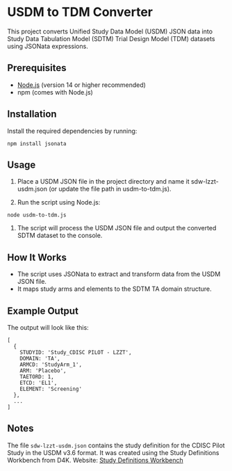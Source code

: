 # USDM to TDM Converter

This project converts Unified Study Data Model (USDM) JSON data into Study Data Tabulation Model (SDTM) Trial Design Model (TDM) datasets using JSONata expressions.

## Prerequisites

- [Node.js](https://nodejs.org/) (version 14 or higher recommended)
- npm (comes with Node.js)

## Installation

Install the required dependencies by running:

```
npm install jsonata
```

## Usage
1. Place a USDM JSON file in the project directory and name it sdw-lzzt-usdm.json (or update the file path in usdm-to-tdm.js).

1. Run the script using Node.js:

```
node usdm-to-tdm.js
```

1. The script will process the USDM JSON file and output the converted SDTM dataset to the console.

## How It Works
- The script uses JSONata to extract and transform data from the USDM JSON file.
- It maps study arms and elements to the SDTM TA domain structure.

## Example Output
The output will look like this:

```
[
  {
    STUDYID: 'Study_CDISC PILOT - LZZT',
    DOMAIN: 'TA',
    ARMCD: 'StudyArm_1',
    ARM: 'Placebo',
    TAETORD: 1,
    ETCD: 'EL1',
    ELEMENT: 'Screening'
  },
  ...
]
```

## Notes
The file `sdw-lzzt-usdm.json` contains the study definition for the CDISC Pilot Study in the USDM v3.6 format. It was created using the Study Definitions Workbench from D4K. Website: [Study Definitions Workbench](https://d4k-sdw.fly.dev/)